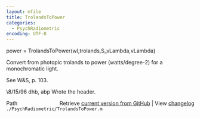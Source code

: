```yaml
---
layout: mfile
title: TrolandsToPower
categories:
  - PsychRadiometric
encoding: UTF-8
---
```


power = TrolandsToPower(wl,trolands,S\_vLambda,vLambda)

Convert from photopic trolands to power (watts/degree-2)
for a monochromatic light.

See W&S, p. 103.

\8/15/96  dhb, abp  Wrote the header.


<div class="code_header" style="text-align:right;">
  <span style="float:left;">Path&nbsp;&nbsp;</span> <span class="counter">Retrieve <a href=
  "https://raw.github.com/Psychtoolbox-3/Psychtoolbox-3/beta/./PsychRadiometric/TrolandsToPower.m">current version from GitHub</a> | View <a href=
  "https://github.com/Psychtoolbox-3/Psychtoolbox-3/commits/beta/./PsychRadiometric/TrolandsToPower.m">changelog</a></span>
</div>
<div class="code">
  <code>./PsychRadiometric/TrolandsToPower.m</code>
</div>
